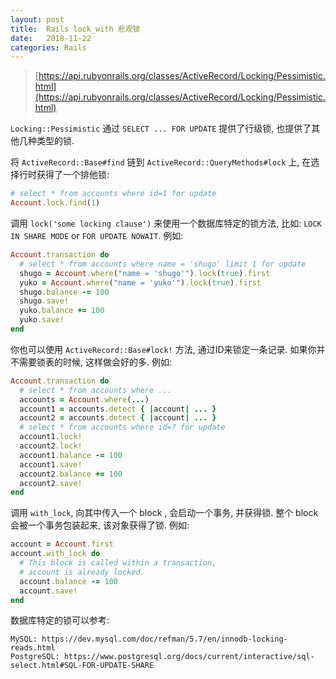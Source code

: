 ```yaml
---
layout: post
title:  Rails lock_with 悲观锁  
date:   2018-11-22
categories: Rails
---
```


> [https://api.rubyonrails.org/classes/ActiveRecord/Locking/Pessimistic.html](https://api.rubyonrails.org/classes/ActiveRecord/Locking/Pessimistic.html)


`Locking::Pessimistic` 通过 `SELECT ... FOR UPDATE` 提供了行级锁, 也提供了其他几种类型的锁.

将 `ActiveRecord::Base#find` 链到 `ActiveRecord::QueryMethods#lock` 上, 在选择行时获得了一个排他锁:

```ruby
# select * from accounts where id=1 for update
Account.lock.find(1)
```

调用 `lock('some locking clause')` 来使用一个数据库特定的锁方法, 比如: `LOCK IN SHARE MODE` or `FOR UPDATE NOWAIT`. 例如:

```ruby
Account.transaction do
  # select * from accounts where name = 'shugo' limit 1 for update
  shugo = Account.where("name = 'shugo'").lock(true).first
  yuko = Account.where("name = 'yuko'").lock(true).first
  shugo.balance -= 100
  shugo.save!
  yuko.balance += 100
  yuko.save!
end
```

你也可以使用 `ActiveRecord::Base#lock!` 方法, 通过ID来锁定一条记录. 如果你并不需要锁表的时候, 这样做会好的多. 例如:

```ruby
Account.transaction do
  # select * from accounts where ...
  accounts = Account.where(...)
  account1 = accounts.detect { |account| ... }
  account2 = accounts.detect { |account| ... }
  # select * from accounts where id=? for update
  account1.lock!
  account2.lock!
  account1.balance -= 100
  account1.save!
  account2.balance += 100
  account2.save!
end
```

调用 `with_lock`, 向其中传入一个 block , 会启动一个事务, 并获得锁. 整个 block 会被一个事务包装起来, 该对象获得了锁. 例如:

```ruby
account = Account.first
account.with_lock do
  # This block is called within a transaction,
  # account is already locked.
  account.balance -= 100
  account.save!
end
```

数据库特定的锁可以参考:

```
MySQL: https://dev.mysql.com/doc/refman/5.7/en/innodb-locking-reads.html
PostgreSQL: https://www.postgresql.org/docs/current/interactive/sql-select.html#SQL-FOR-UPDATE-SHARE
```